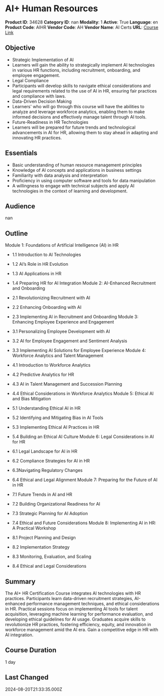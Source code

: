 # AI+ Human Resources

**Product ID**: 34628
**Category ID**: nan
**Modality**: 1
**Active**: True
**Language**: en
**Product Code**: AIHR
**Vendor Code**: AH
**Vendor Name**: AI Certs
**URL**: [Course Link](https://www.fastlaneus.com/course/ah-aihr)

## Objective
- Strategic Implementation of AI
- Learners will gain the ability to strategically implement AI technologies in various HR functions, including recruitment, onboarding, and employee engagement.
- Legal Compliance
- Participants will develop skills to navigate ethical considerations and legal requirements related to the use of AI in HR, ensuring fair practices and compliance with laws.
- Data-Driven Decision Making
- Learners' who will go through this course will have the abilities to analyze and leverage workforce analytics, enabling them to make informed decisions and effectively manage talent through AI tools.
- Future-Readiness in HR Technologies
- Learners will be prepared for future trends and technological advancements in AI for HR, allowing them to stay ahead in adapting and innovating HR practices.

## Essentials
- Basic understanding of human resource management principles
- Knowledge of AI concepts and applications in business settings
- Familiarity with data analysis and interpretation
- Proficiency in using computer software and tools for data manipulation
- A willingness to engage with technical subjects and apply AI technologies in the context of learning and development.

## Audience
nan

## Outline
Module 1: Foundations of Artificial Intelligence (AI) in HR


- 1.1 Introduction to AI Technologies
- 1.2 AI’s Role in HR Evolution
- 1.3 AI Applications in HR
- 1.4 Preparing HR for AI Integration
Module 2: AI-Enhanced Recruitment and Onboarding


- 2.1 Revolutionizing Recruitment with AI
- 2.2 Enhancing Onboarding with AI
- 2.3 Implementing AI in Recruitment and Onboarding
Module 3: Enhancing Employee Experience and Engagement


- 3.1 Personalizing Employee Development with AI
- 3.2 AI for Employee Engagement and Sentiment Analysis
- 3.3 Implementing AI Solutions for Employee Experience
Module 4: Workforce Analytics and Talent Management


- 4.1 Introduction to Workforce Analytics
- 4.2 Predictive Analytics for HR
- 4.3 AI in Talent Management and Succession Planning
- 4.4 Ethical Considerations in Workforce Analytics
Module 5: Ethical AI and Bias Mitigation


- 5.1 Understanding Ethical AI in HR
- 5.2 Identifying and Mitigating Bias in AI Tools
- 5.3 Implementing Ethical AI Practices in HR
- 5.4 Building an Ethical AI Culture
Module 6: Legal Considerations in AI for HR


- 6.1 Legal Landscape for AI in HR
- 6.2 Compliance Strategies for AI in HR
- 6.3Navigating Regulatory Changes
- 6.4 Ethical and Legal Alignment
Module 7: Preparing for the Future of AI in HR


- 7.1 Future Trends in AI and HR
- 7.2 Building Organizational Readiness for AI
- 7.3 Strategic Planning for AI Adoption
- 7.4 Ethical and Future Considerations
Module 8: Implementing AI in HR: A Practical Workshop


- 8.1 Project Planning and Design
- 8.2 Implementation Strategy
- 8.3 Monitoring, Evaluation, and Scaling
- 8.4 Ethical and Legal Considerations

## Summary
The AI+ HR Certification Course integrates AI technologies with HR practices. Participants learn data-driven recruitment strategies, AI-enhanced performance management techniques, and ethical considerations in HR. Practical sessions focus on implementing AI tools for talent acquisition, leveraging machine learning for performance evaluation, and developing ethical guidelines for AI usage. Graduates acquire skills to revolutionize HR practices, fostering efficiency, equity, and innovation in workforce management amid the AI era. Gain a competitive edge in HR with AI integration.

## Course Duration
1 day

## Last Changed
2024-08-20T21:33:35.000Z
